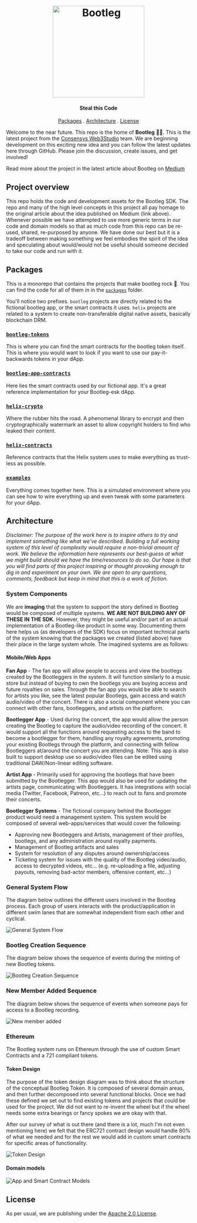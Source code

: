 <h1 align="center">
  <br/>
  <a href='https://github.com/ConsenSys/web3studio-bootleg'><img
      width='250px'
      alt='Bootleg'
      src="https://user-images.githubusercontent.com/5770007/52348724-02aa0780-29f3-11e9-9039-71880d1af2b6.png" /></a>
  <br/>
</h1>

<h4 align="center">
  Steal this Code
</h4>

<p align="center">
  <a href="#packages">Packages</a> . 
  <a href="#architecture">Architecture</a> . 
  <a href="#license">License</a>
</p>

Welcome to the near future. This repo is the home of **Bootleg** 👢🦵. This is
the latest project from the [Consensys Web3Studio](https://consensys.net/web3studio/) team.
We are beginning development on this exciting new idea and you can follow the
latest updates here through GitHub. Please join the discussion, create issues, and get involved!

Read more about the project in the latest article about Bootleg on [Medium](https://link.medium.com/ZgnzmtPMrT)


## Project overview

This repo holds the code and development assets for the Bootleg SDK. The repo and many of the high level concepts in this project all pay homage to the original article about the idea published on Medium (link above). Whenever possible we have attempted to use more generic terms in our code and domain models so that as much code from this repo can be re-used, shared, re-purposed by anyone. We have done our best but it is a tradeoff between making something we feel embodies the spirit of the idea and speculating about would/would not be useful should someone decided to take our code and run with it.

## Packages

This is a monorepo that contains the projects that make bootleg rock 🎸. You can find
the code for all of them in in the [`packages`](packages) folder.

You'll notice two prefixes. `bootleg` projects are directly related to the fictional
bootleg app, or the smart contracts it uses. `helix` projects are related to a system to
create non-transferable digital native assets, basically blockchain DRM.

### [`bootleg-tokens`](packages/bootleg-tokens)

This is where you can find the smart contracts for the bootleg token itself. This is where you
would want to look if you want to use our pay-it-backwards tokens in your dApp.

### [`bootleg-app-contracts`](packages/bootleg-app-contracts)

Here lies the smart contracts used by our fictional app. It's a great reference
implementation for your Bootleg-esk dApp.

### [`helix-crypto`](packages/helix-crypto)

Where the rubber hits the road. A phenomenal library to encrypt and then cryptographically
watermark an asset to allow copyright holders to find who leaked their content.

### [`helix-contracts`](packages/helix-contracts)

Reference contracts that the Helix system uses to make everything as trust-less as possible.

### [`examples`](packages/examples)

Everything comes together here. This is a simulated environment where you can see how to wire
everything up and even tweak with some parameters for your dApp.

## Architecture

_Disclaimer: The purpose of the work here is to inspire others to try and implement something like what we've described. Building a full working system of this level of complexity would require a non-trivial amount of work. We believe the information here represents our best-guess at what we might build should we have the time/resources to do so. Our hope is that you will find parts of this project inspiring or thought provoking enough to dig in and experiment on your own. We are open to any questions, comments, feedback but keep in mind that this is a work of fiction._

### System Components

We are **imaging** that the system to support the story defined in Bootleg would be composed of multiple systems. **WE ARE NOT BUILDING ANY OF THESE IN THE SDK**. However, they might be useful and/or part of an actual implementation of a Bootleg-like product in some way. Documenting them here helps us (as developers of the SDK) focus on important technical parts of the system knowing that the packages we created (listed above) have their place in the large system whole. The imagined systems are as follows:

#### Mobile/Web Apps

**Fan App** - The fan app will allow people to access and view the bootlegs created by the Bootleggers in the system. It will function similarly to a music store but instead of buying to own the bootlegs you are buying access and future royalties on sales. Through the fan app you would be able to search for artists you like, see the latest popular Bootlegs, gain access and watch audio/video of the concert. There is also a social component where you can connect with other fans, bootleggers, and artists on the platform.

**Bootlegger App** - Used during the concert, the app would allow the person creating the Bootleg to capture the audio/video recording of the concert. It would support all the functions around requesting access to the band to become a bootlegger for them, handling any royalty agreements, promoting your existing Bootlegs through the platform, and connecting with fellow Bootleggers at/around the concert you are attending. Note: This app is also built to support desktop use so audio/video files can be edited using traditional DAW/Non-linear editing software.

**Artist App** - Primarily used for approving the bootlegs that have been submitted by the Bootlegger. This app would also be used for updating the artists page, communicating with Bootleggers. It has integrations with social media (Twitter, Facebook, Patreon, etc...) to reach out to fans and promote their concerts.

**Bootlegger Systems** - The fictional company behind the Bootlegger product would need a management system. This system would be composed of several web-apps/services that would cover the following:

- Approving new Bootleggers and Artists, management of their profiles, bootlegs, and any administration around royalty payments.
- Management of Bootleg artifacts and sales
- System for resolution of any disputes around ownership/access 
- Ticketing system for issues with the quality of the Bootleg video/audio, access to decrypted videos, etc... (e.g. re-uploading a file, adjusting payouts, removing bad-actor members, offensive content, etc...)

### General System Flow

The diagram below outlines the different users involved in the Bootleg process. Each group of users interacts with the product/application in different swim lanes that are somewhat independent from each other and cyclical.

![General System Flow](docs/images/GeneralSystemFlow.png)


### Bootleg Creation Sequence

The diagram below shows the sequence of events during the minting of new Bootleg tokens.

![Bootleg Creation Sequence](docs/images/BootlegCreationSequence.png)


### New Member Added Sequence

The diagram below shows the sequence of events when someone pays for access to a Bootleg recording.

![New member added](docs/images/NewMemberAddedSequence.png)

### Ethereum

The Bootleg system runs on Ethereum through the use of custom Smart Contracts and a 721 compliant tokens.

#### Token Design

The purpose of the token design diagram was to think about the structure of the conceptual Bootleg Token. It is composed of several domain areas, and then further decomposed into several functional blocks. Once we had these defined we set out to find existing tokens and projects that could be used for the project. We did not want to re-invent the wheel but if the wheel needs some extra bearings or fancy spokes we are okay with that.

After our survey of what is out there (and there is a lot, much I'm not even mentioning here) we felt that the ERC721 contract design would handle 80% of what we needed and for the rest we would add in custom smart contracts for specific areas of functionality.

![Token Design](docs/images/TokenComposition.png)


#### Domain models
![App and Smart Contract Models](docs/images/DomainModel.png)

## License

As per usual, we are publishing under the [Apache 2.0 License](LICENSE).
